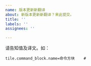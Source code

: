 ```yaml
---
name: 版本更新新翻译
about: 新版本更新新翻译？来此提交。
title: ''
labels: ''
assignees: ''

---
```


请告知值及译文。如：

```
tile.command_block.name=命令方块	#
```
